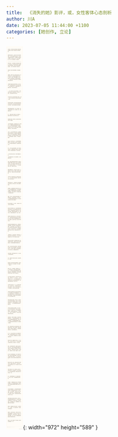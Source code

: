 ```yaml
---
title:  《消失的她》影评，或，女性客体心态剖析
author: 川A
date: 2023-07-05 11:44:00 +1100
categories: [她创作, 立论]
---
```


![photo](/assets/img/20230705/keti.jpg){: width="972" height="589" }
